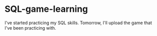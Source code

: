 # SQL-game-learning

I've started practicing my SQL skills. Tomorrow, I'll upload the game that I've been practicing with.
